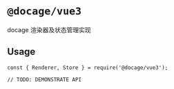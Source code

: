 # `@docage/vue3`

docage 渲染器及状态管理实现

## Usage

```
const { Renderer, Store } = require('@docage/vue3');

// TODO: DEMONSTRATE API
```

